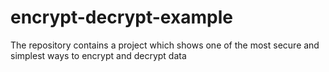 # encrypt-decrypt-example
The repository contains a project which shows one of the most secure and simplest ways to encrypt and decrypt data
